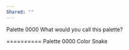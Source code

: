 ```yaml
---
Shared: ""
---
```








Palette 0000
What would you call this palette?


==========
Palette 0000
Color Snake